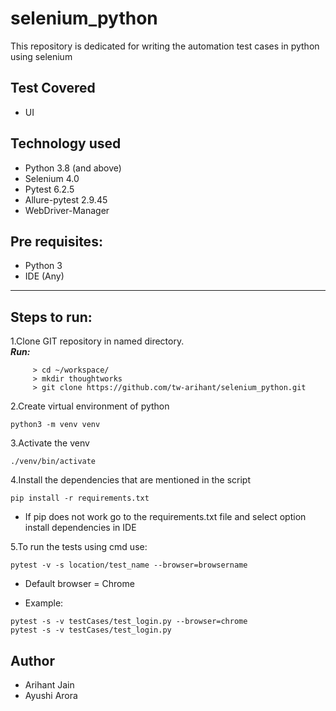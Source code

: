 # selenium_python
This repository is dedicated for writing the automation test cases in python using selenium

## Test Covered
* UI

## Technology used
* Python 3.8 (and above)
* Selenium 4.0
* Pytest 6.2.5
* Allure-pytest 2.9.45
* WebDriver-Manager

## Pre requisites: <br>
* Python 3 <br>
* IDE (Any)

-------------------------------------------------------------------------
## Steps to run:
1.Clone GIT repository in named directory. <br>
**_Run:_**
```
     > cd ~/workspace/
     > mkdir thoughtworks
     > git clone https://github.com/tw-arihant/selenium_python.git
```   
2.Create virtual environment of python
```
python3 -m venv venv
```
3.Activate the venv
```
./venv/bin/activate
```
4.Install the dependencies that are mentioned in the script
```
pip install -r requirements.txt
```
* If pip does not work go to the requirements.txt file and select option install dependencies in IDE

5.To run the tests using cmd use: 
```
pytest -v -s location/test_name --browser=browsername
```
* Default browser = Chrome

* Example: 

```
pytest -s -v testCases/test_login.py --browser=chrome
pytest -s -v testCases/test_login.py
```     
## Author
* Arihant Jain
* Ayushi Arora
